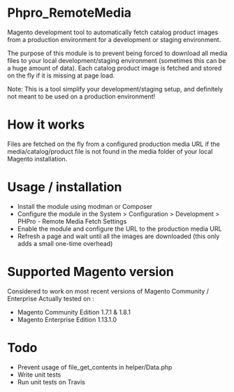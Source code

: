 Phpro_RemoteMedia
=================

Magento development tool to automatically fetch catalog product images from a production environment for a development or staging environment.

The purpose of this module is to prevent being forced to download all media files to your local development/staging environment (sometimes this can be a huge amount of data). Each catalog product image is fetched and stored on the fly if it is missing at page load.

Note: This is a tool simplify your development/staging setup, and definitely not meant to be used on a production environment!

How it works
=================
Files are fetched on the fly from a configured production media URL if the media/catalog/product file is not found in the media folder of your local Magento installation.

Usage / installation
=================
- Install the module using modman or Composer
- Configure the module in the System > Configuration > Development > PHPro - Remote Media Fetch Settings
- Enable the module and configure the URL to the production media URL
- Refresh a page and wait until all the images are downloaded (this only adds a small one-time overhead)

Supported Magento version
=================

Considered to work on most recent versions of Magento Community / Enterprise
Actually tested on :
- Magento Community Edition 1.7.1 & 1.8.1
- Magento Enterprise Edition 1.13.1.0

Todo
=================
- Prevent usage of file_get_contents in helper/Data.php
- Write unit tests
- Run unit tests on Travis
